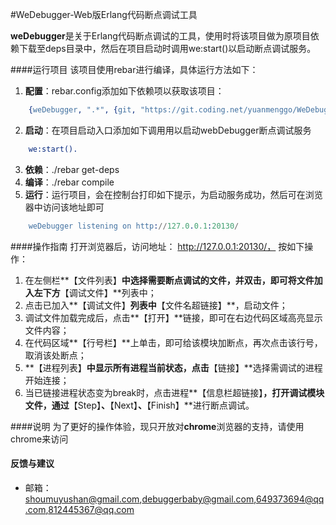 #WeDebugger-Web版Erlang代码断点调试工具

**weDebugger**是关于Erlang代码断点调试的工具，使用时将该项目做为原项目依赖下载至deps目录中，然后在项目启动时调用we:start()以启动断点调试服务。

####运行项目
该项目使用rebar进行编译，具体运行方法如下：

1. **配置**：rebar.config添加如下依赖项以获取该项目：

``` erlang
	{weDebugger, ".*", {git, "https://git.coding.net/yuanmenggo/WeDebugger.git", "master"}}
```
2. **启动**：在项目启动入口添加如下调用用以启动webDebugger断点调试服务

``` erlang
	we:start().
```

3. **依赖**：./rebar get-deps
4. **编译**：./rebar compile
5. **运行**：运行项目，会在控制台打印如下提示，为启动服务成功，然后可在浏览器中访问该地址即可

```erlang
	weDebugger listening on http://127.0.0.1:20130/
```

####操作指南
打开浏览器后，访问地址： http://127.0.0.1:20130/， 按如下操作：
1. 在左侧栏**【文件列表】**中选择需要断点调试的文件，并双击，即可将文件加入左下方**【调试文件】**列表中；
2. 点击已加入**【调试文件】**列表中**【文件名超链接】**，启动文件；
3. 调试文件加载完成后，点击**【打开】**链接，即可在右边代码区域高亮显示文件内容；
4. 在代码区域**【行号栏】**上单击，即可给该模块加断点，再次点击该行号，取消该处断点；
5. **【进程列表】**中显示所有进程当前状态，点击**【链接】**选择需调试的进程开始连接；
6. 当已链接进程状态变为break时，点击进程**【信息栏超链接】**，打开调试模块文件，通过**【Step】**、**【Next】**、**【Finish】**进行断点调试。

####说明
为了更好的操作体验，现只开放对**chrome**浏览器的支持，请使用chrome来访问

#### 反馈与建议
- 邮箱：<shoumuyushan@gmail.com>,<debuggerbaby@gmail.com>,<649373694@qq.com>,<812445367@qq.com>